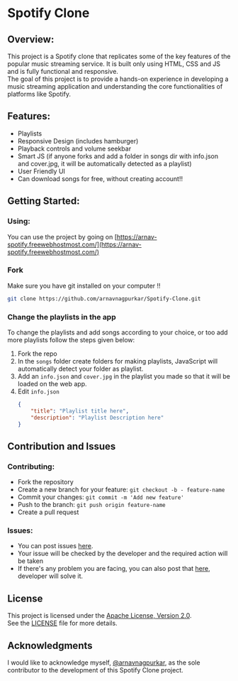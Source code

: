 # Spotify Clone

## Overview:
This project is a Spotify clone that replicates some of the key features of the popular music streaming service. It is built only using HTML, CSS and JS and is fully functional and responsive.<br>The goal of this project is to provide a hands-on experience in developing a music streaming application and understanding the core functionalities of platforms like Spotify.

## Features:
- Playlists
- Responsive Design (includes hamburger)
- Playback controls and volume seekbar
- Smart JS (if anyone forks and add a folder in songs dir with info.json and cover.jpg, it will be automatically detected as a playlist)
- User Friendly UI
- Can download songs for free, without creating account!!

## Getting Started:

### Using:
You can use the project by going on [https://arnav-spotify.freewebhostmost.com/](https://arnav-spotify.freewebhostmost.com/)

### Fork
Make sure you have git installed on your computer !!
```bash
git clone https://github.com/arnavnagpurkar/Spotify-Clone.git
```

### Change the playlists in the app
To change the playlists and add songs according to your choice, or too add more playlists follow the steps given below:
1. Fork the repo
2. In the `songs` folder create folders for making playlists, JavaScript will automatically detect your folder as playlist.
3. Add an `info.json` and `cover.jpg` in the playlist you made so that it will be loaded on the web app.
4. Edit `info.json`
    ```json
    {
        "title": "Playlist title here",
        "description": "Playlist Description here"
    }
    ```

## Contribution and Issues

### Contributing:
- Fork the repository
- Create a new branch for your feature: `git checkout -b - feature-name`
- Commit your changes: `git commit -m 'Add new feature'`
- Push to the branch: `git push origin feature-name`
- Create a pull request

### Issues:
- You can post issues [here](https://github.com/arnavnagpurkar/Spotify-Clone/issues).
- Your issue will be checked by the developer and the required action will be taken
- If there's any problem you are facing, you can also post that [here](https://github.com/arnavnagpurkar/Spotify-Clone/issues), developer will solve it.

## License
This project is licensed under the [Apache License, Version 2.0](https://www.apache.org/licenses/LICENSE-2.0).
<br>
See the [LICENSE](https://github.com/arnavnagpurkar/Spotify-Clone/blob/main/LICENSE) file for more details.

## Acknowledgments
I would like to acknowledge myself, [@arnavnagpurkar](https://github.com/arnavnagpurkar), as the sole contributor to the development of this Spotify Clone project.